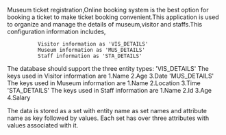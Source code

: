 Museum ticket registration,Online booking system is the best option for booking a ticket to make ticket booking convenient.This application is used to organize and manage the details of museum,visitor and staffs.This configuration information includes,
                             
              Visitor information as 'VIS_DETAILS'
              Museum information as 'MUS_DETAILS'
              Staff information as 'STA_DETAILS'
               
The database should support the three entity types:
               'VIS_DETAILS'
                          The keys  used in Visitor information are 
                                   1.Name
                                   2.Age
                                   3.Date
              'MUS_DETAILS'
                          The keys  used in Museum information are 
                                   1.Name
                                   2.Location
                                   3.Time
              'STA_DETAILS'
                          The keys  used in Staff information are 
                                   1.Name
                                   2.Id
                                   3.Age
                                   4.Salary
             
The data is stored as a set with entity name as set names and attribute name as key followed by values.
Each set has over three attributes with values associated with it.              
              
              
